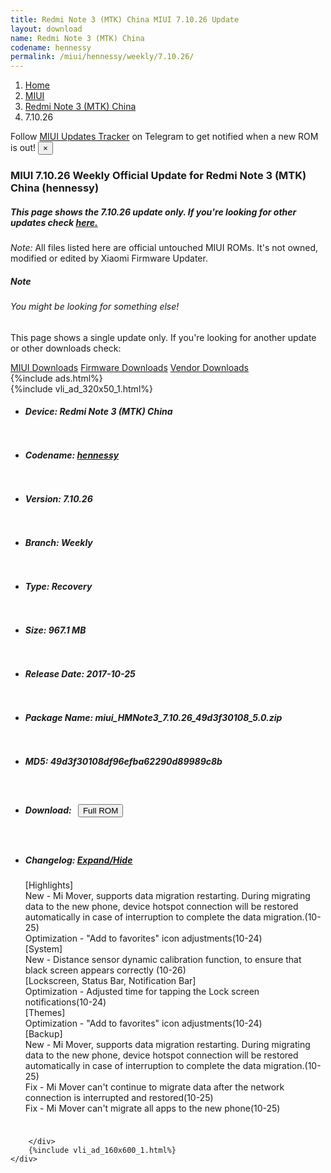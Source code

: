 ```yaml
---
title: Redmi Note 3 (MTK) China MIUI 7.10.26 Update
layout: download
name: Redmi Note 3 (MTK) China
codename: hennessy
permalink: /miui/hennessy/weekly/7.10.26/
---
```

<nav aria-label="breadcrumb">
    <ol class="breadcrumb">
        <li class="breadcrumb-item"><a href="/">Home</a></li>
        <li class="breadcrumb-item"><a href="/miui/">MIUI</a></li>
        <li class="breadcrumb-item"><a href="/miui/hennessy/">Redmi Note 3 (MTK) China</a></li>
        <li class="breadcrumb-item active" aria-current="page">7.10.26</li>
    </ol>
</nav>
<div class="alert alert-primary alert-dismissible fade show" role="alert">
    Follow <a href="https://t.me/MIUIUpdatesTracker" class="alert-link">MIUI Updates Tracker</a> on Telegram to get
    notified when a new ROM is out!
    <button type="button" class="close" data-dismiss="alert" aria-label="Close">
        <span aria-hidden="true">&times;</span>
    </button>
</div>
<div class="col-12 mx-auto">
    <h3 class="title bg-light p-2 rounded">MIUI 7.10.26 Weekly Official Update for Redmi Note 3 (MTK) China (hennessy)</h3>
    <h5>This page shows the 7.10.26 update only. If you're looking for other updates check
        <a href="/miui/hennessy/">here.</a></h5>
    <p><i>Note: </i>All files listed here are official untouched MIUI ROMs.
        It's not owned, modified or edited by Xiaomi Firmware Updater.</p>
    <div class="card">
        <div class="card-body">
            <h5 class="card-title">Note</h5>
            <h6 class="card-subtitle mb-2 text-muted">You might be looking for something else!</h6>
            <p class="card-text">This page shows a single update only.
                If you're looking for another update or other downloads check:</p>
            <a href="/miui/" class="card-link">MIUI Downloads</a>
            <a href="/firmware/" class="card-link">Firmware Downloads</a>
            <a href="/vendor/" class="card-link">Vendor Downloads</a>
        </div>
    </div>
    {%include ads.html%}
    <div class="row justify-content-center">
        <div class="col-10" id="downloads">
                    <div class="card card-body">
            {%include vli_ad_320x50_1.html%}
            <ul class="list-unstyled">
                <li style="padding-bottom: 10px;">
                    <h5><b>Device: </b>Redmi Note 3 (MTK) China</h5>
                </li>
                <li style="padding-bottom: 10px;">
                    <h5><b>Codename: </b> <a href="/miui/hennessy/" target="_blank">hennessy</a> </h5>
                </li>
                <li style="padding-bottom: 10px;">
                    <h5><b>Version: </b>7.10.26</h5>
                </li>
                <li style="padding-bottom: 10px;">
                    <h5><b>Branch: </b>Weekly</h5>
                </li>
                <li style="padding-bottom: 10px;">
                    <h5><b>Type: </b>Recovery</h5>
                </li>
                <li style="padding-bottom: 10px;">
                    <h5><b>Size: </b>967.1 MB</h5>
                </li>
                <li style="padding-bottom: 10px;">
                    <h5><b>Release Date: </b>2017-10-25</h5>
                </li>
                <li style="padding-bottom: 10px;">
                    <h5><b>Package Name: </b><span id="filename" class="text-dark">miui_HMNote3_7.10.26_49d3f30108_5.0.zip</span></h5>
                </li>
                <li style="padding-bottom: 10px;">
                    <h5><b>MD5: </b><span id="md5" class="text-muted">49d3f30108df96efba62290d89989c8b</span></h5>
                </li>
                <li style="padding-bottom: 10px;">
                    <h5><b>Download: </b><button type="button" id="download" class="btn btn-primary" style="margin: 7px;"
                            onclick="window.open('https://bigota.d.miui.com/7.10.26/miui_HMNote3_7.10.26_49d3f30108_5.0.zip', '_blank');"><i class="fa fa-download"></i> Full ROM</button></h5>
                </li>
                <li style="padding-bottom: 10px;">
                    <h5><b>Changelog: </b><a href="#hennessy_1_changelog" data-toggle="collapse" role="button"
                            aria-expanded="false" aria-controls="hennessy_1_changelog"> <i class="fa fa-arrow-down"
                                aria-hidden="true"></i> Expand/Hide</a></h5>
                    <div class="collapse" id="hennessy_1_changelog">
                        <p id="changelog_text">[Highlights]<br>New - Mi Mover, supports data migration restarting. During migrating data to the new phone, device hotspot connection will be restored automatically in case of interruption to complete the data migration.(10-25)<br>Optimization - "Add to favorites" icon adjustments(10-24)<br>[System]<br>New - Distance sensor dynamic calibration function, to ensure that black screen appears correctly (10-26)<br>[Lockscreen, Status Bar, Notification Bar]<br>Optimization - Adjusted time for tapping the Lock screen notifications(10-24)<br>[Themes]<br>Optimization - "Add to favorites" icon adjustments(10-24)<br>[Backup]<br>New - Mi Mover, supports data migration restarting. During migrating data to the new phone, device hotspot connection will be restored automatically in case of interruption to complete the data migration.(10-25)<br>Fix - Mi Mover can't continue to migrate data after the network connection is interrupted and restored(10-25)<br>Fix - Mi Mover can't migrate all apps to the new phone(10-25)</p>
                    </div>
                </li>
            </ul>
        </div>

        </div>
        {%include vli_ad_160x600_1.html%}
    </div>
</div>
